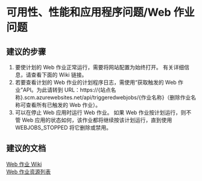 <properties
    pageTitle="Availability, performance, and application issues/problems with webjobs"
    description="可用性、性能和应用程序问题/Web 作业问题"
    service="microsoft.web"
    resource="sites"
    authors="aashu"
    displayOrder=""
    selfHelpType="generic"
    supportTopicIds="32542219"
    resourceTags=""
    productPesIds="14748,16170"
    cloudEnvironments="public"
/>


# 可用性、性能和应用程序问题/Web 作业问题
## **建议的步骤**

1. 要使计划的 Web 作业正常运行，需要将网站配置为始终打开。 有关详细信息，请查看下面的 Wiki 链接。 
2. 若要查看计划的 Web 作业的计划程序日志，需使用“获取触发的 Web 作业”API。为此请转到 URL：https://{站点名称}.scm.azurewebsites.net/api/triggeredwebjobs/{作业名称}（删除作业名称可查看所有已触发的 Web 作业）。
3. 可以在停止 Web 应用时运行 Web 作业。  如果 Web 作业按计划运行，则不管 Web 应用的状态如何，该作业都将继续按该计划运行，直到使用 WEBJOBS_STOPPED 将它删除或禁用。

## **建议的文档**
[Web 作业 Wiki](https://github.com/projectkudu/kudu/wiki/Web-jobs)<br>
[Web 作业资源列表](https://azure.microsoft.com/documentation/articles/websites-webjobs-resources/)



<!--HONumber=Oct16_HO3-->



